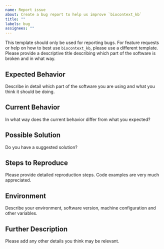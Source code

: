 ```yaml
---
name: Report issue
about: Create a bug report to help us improve `biocontext_kb`
title: ""
labels: bug
assignees: ""
---
```


This template should only be used for reporting bugs. For feature requests or help on how to best use `biocontext_kb`,
please use a different template.
Please provide a descriptive title describing which part of the software is broken and in what way.

## Expected Behavior

Describe in detail which part of the software you are using and what you think it should be doing.

## Current Behavior

In what way does the current behavior differ from what you expected?

## Possible Solution

Do you have a suggested solution?

## Steps to Reproduce

Please provide detailed reproduction steps. Code examples are very much appreciated.

## Environment

Describe your environment, software version, machine configuration and other variables.

## Further Description

Please add any other details you think may be relevant.
